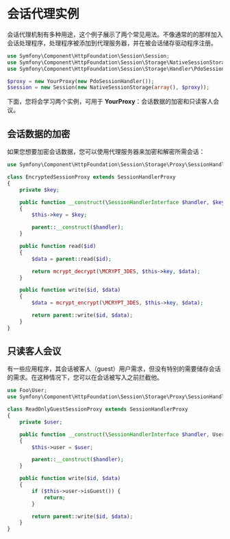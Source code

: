 # 会话代理实例

会话代理机制有多种用途，这个例子展示了两个常见用法。不像通常的的那样加入会话处理程序，处理程序被添加到代理服务器，并在被会话储存驱动程序注册。

```PHP
use Symfony\Component\HttpFoundation\Session\Session;
use Symfony\Component\HttpFoundation\Session\Storage\NativeSessionStorage;
use Symfony\Component\HttpFoundation\Session\Storage\Handler\PdoSessionHandler;

$proxy = new YourProxy(new PdoSessionHandler());
$session = new Session(new NativeSessionStorage(array(), $proxy));
```

下面，您将会学习两个实例，可用于 **YourProxy**：会话数据的加密和只读客人会议。

## 会话数据的加密

如果您想要加密会话数据，您可以使用代理服务器来加密和解密所需会话：

```PHP
use Symfony\Component\HttpFoundation\Session\Storage\Proxy\SessionHandlerProxy;

class EncryptedSessionProxy extends SessionHandlerProxy
{
    private $key;

    public function __construct(\SessionHandlerInterface $handler, $key)
    {
        $this->key = $key;

        parent::__construct($handler);
    }

    public function read($id)
    {
        $data = parent::read($id);

        return mcrypt_decrypt(\MCRYPT_3DES, $this->key, $data);
    }

    public function write($id, $data)
    {
        $data = mcrypt_encrypt(\MCRYPT_3DES, $this->key, $data);

        return parent::write($id, $data);
    }
}
```

## 只读客人会议

有一些应用程序，其会话被客人（guest）用户需求，但没有特别的需要储存会话的需求。在这种情况下，您可以在会话被写入之前拦截他。

```PHP
use Foo\User;
use Symfony\Component\HttpFoundation\Session\Storage\Proxy\SessionHandlerProxy;

class ReadOnlyGuestSessionProxy extends SessionHandlerProxy
{
    private $user;

    public function __construct(\SessionHandlerInterface $handler, User $user)
    {
        $this->user = $user;

        parent::__construct($handler);
    }

    public function write($id, $data)
    {
        if ($this->user->isGuest()) {
            return;
        }

        return parent::write($id, $data);
    }
}
```
